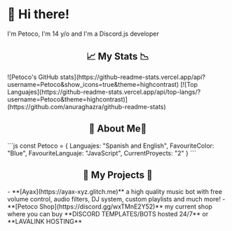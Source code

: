 # 👋 Hi there!
I'm Petoco, I'm 14 y/o and I'm a Discord.js developer

<h2 align="center"> 📈 My Stats 📉</h2>
![Petoco's GitHub stats](https://github-readme-stats.vercel.app/api?username=Petoco&show_icons=true&theme=highcontrast)
[![Top Languajes](https://github-readme-stats.vercel.app/api/top-langs/?username=Petoco&theme=highcontrast)](https://github.com/anuraghazra/github-readme-stats)

<h2 align="center"> 🚀 About Me🚀</h2>
```js
const Petoco = {
  Languajes: "Spanish and English",
  FavouriteColor: "Blue",
  FavouriteLanguaje: "JavaScript",
  CurrentProyects: "2"
}
```

<h2 align="center"> 💫 My Projects 💫</h2>
- **[Ayax](https://ayax-xyz.glitch.me)** a high quality music bot with free volume control, audio filters, DJ system, custom playlists and much more!
- **[Petoco Shop](https://discord.gg/wxTMnE2Y52)** my current shop where you can buy **DISCORD TEMPLATES/BOTS hosted 24/7** or **LAVALINK HOSTING**
